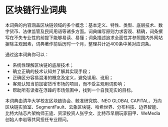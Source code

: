 # 区块链行业词典

本词典的内容涵盖区块链领域的多个概念：基本定义、特性、类型、底层技术、数字货币、法律监管及民间用语等诸多方面。词典编写原则力求客观、精确，词条撰写在不失专业性的前提下能够易读、易懂；词条描述追求全面性并参照国内外网站摒除主观因素，词典著作前后历时一个月，整理共计近400条中英对应词条。

通过这本词典你可以：
+ 系统性理解区块链的底层技术；
+ 确立正确的技术认知并了解其实现手段；
+ 正确区分容易混淆的概念及定义，避免误用、讹用；
+ 客观认知当前加密货币市场的项目，而不受主观用词影响；
+ 帮助所有读者在浮躁的市场氛围中，找到一个自我充实的目标。

本词典由清华大学校友区块链协会、鲸准研究院、NEO GLOBAL CAPITAL、万向区块链实验室、SegmentFault、云象区块链、哈希世界、分布科技、边界智能、比特大陆芯片架构师王逵、资深投资人张宇文、比特币早期玩家田甲、WeMedia创始人李岩等共同担任专业顾问。
